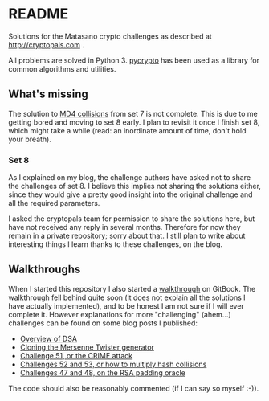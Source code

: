 # README #

Solutions for the Matasano crypto challenges as described at http://cryptopals.com .

All problems are solved in Python 3. [pycrypto](https://pypi.python.org/pypi/pycrypto) has been used
as a library for common algorithms and utilities.

## What's missing

The solution to [MD4 collisions](http://cryptopals.com/sets/7/challenges/55) from set 7 is not complete.
This is due to me getting bored and moving to set 8 early. I plan to revisit it once I finish set 8, which
might take a while (read: an inordinate amount of time, don't hold your breath).

### Set 8

As I explained on my blog, the challenge authors have asked not to share the challenges of set 8. I believe this implies not sharing the
solutions either, since they would give a pretty good insight into the original challenge and all the required parameters.

I asked the cryptopals team for permission to share the solutions here, but have not received any reply in several months.
Therefore for now they remain in a private repository; sorry about that. I still plan to write about interesting things
I learn thanks to these challenges, on the blog.

## Walkthroughs

When I started this repository I also started a [walkthrough](https://www.gitbook.com/book/shainer/matasano-crypto-challenges-walkthrough/details) on
GitBook. The walkthrough fell behind quite soon (it does not explain all the solutions I have actually implemented), and to be honest I am not sure
if I will ever complete it. However explanations for more "challenging" (ahem...) challenges can be found on some blog posts I published:

- [Overview of DSA](https://shainer.github.io/crypto/python/matasano/2016/10/07/dsa.html)
- [Cloning the Mersenne Twister generator](https://shainer.github.io/crypto/python/matasano/random/2016/10/27/mersenne-twister-p2.html)
- [Challenge 51, or the CRIME attack](https://shainer.github.io/crypto/2017/01/02/crime-attack.html)
- [Challenges 52 and 53, or how to multiply hash collisions](https://shainer.github.io/crypto/2017/01/22/multiplying-hash-collisions.html)
- [Challenges 47 and 48, on the RSA padding oracle](https://shainer.github.io/crypto/matasano/2017/10/14/rsa-padding-oracle-attack.html)

The code should also be reasonably commented (if I can say so myself :-)).
